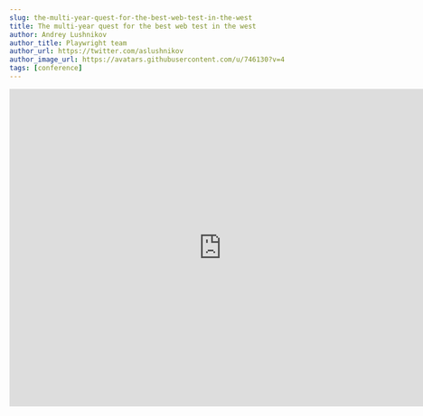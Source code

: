 ```yaml
---
slug: the-multi-year-quest-for-the-best-web-test-in-the-west
title: The multi-year quest for the best web test in the west
author: Andrey Lushnikov
author_title: Playwright team
author_url: https://twitter.com/aslushnikov
author_image_url: https://avatars.githubusercontent.com/u/746130?v=4
tags: [conference]
---
```


<div className="embed-youtube">
    <iframe src="https://www.youtube-nocookie.com/embed/TgyXZ1M0f9I" frameBorder="0" allow="accelerometer; autoplay; clipboard-write; encrypted-media; gyroscope; picture-in-picture" width="750" height="563" allowFullScreen></iframe>
</div>
